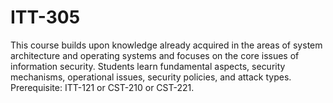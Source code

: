 # ITT-305

This course builds upon knowledge already acquired in the areas of system architecture and operating systems and focuses on the core issues of information security. Students learn fundamental aspects, security mechanisms, operational issues, security policies, and attack types. Prerequisite: ITT-121 or CST-210 or CST-221.
